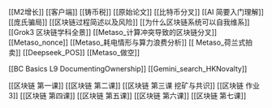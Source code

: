 [[M2增长]]
[[客户端]]
[[铸币税]]
[[原始论文]]
[[比特币分叉]]
[[AI 简要入门理解]]
[[庞氏骗局]]
[[区块链过程简述以及风险]]
[[为什么区块链系统可以自我维系]]
[[Grok3 区块链学科全景]]
[[Metaso_计算冲突导致的区块链分叉]]
[[Metaso_nonce]]
[[Metaso_耗电情形与算力浪费分析]]
[[ Metaso_荷兰式拍卖]]
[[Deepseek_POS]]
[[Metaso_做空]]

[[BC Basics L9 DocumentingOwnership]]
[[Gemini_search_HKNovalty]]




[[区块链 第一课]]
[[区块链 第二课]]
[[区块链 第三课 挖矿与共识]]
[[区块链 作业 3]]
[[区块链 第四课]]
[[区块链 第五课]]
[[区块链 第六课]]
[[区块链 第七课]]






